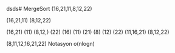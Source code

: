 dsds# MergeSort
(16,21,11,8,12,22)

(16,21,11)  (8,12,22)

(16,21) (11)        (8,12,) (22)
(16) (11) (21)     (8) (12) (22)
(11,16,21)            (8,12,22)


(8,11,12,16,21,22)
Notasyon o(nlogn) 